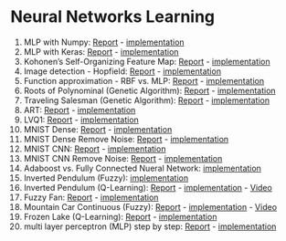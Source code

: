 # Neural Networks Learning

1.	MLP with Numpy: [Report](https://github.com/ghazaleh-mahmoodi/Neural_Networks/blob/master/Reports/MLP(Numpy_vs_Keras)_and_MNIST(keras_Remove_Noise).pdf) - [implementation](https://github.com/ghazaleh-mahmoodi/Neural_Networks/blob/master/MLP_with_Numpy.ipynb)
2.	MLP with Keras: [Report](https://github.com/ghazaleh-mahmoodi/Neural_Networks/blob/master/Reports/MLP(Numpy_vs_Keras)_and_MNIST(keras_Remove_Noise).pdf) - [implementation](https://github.com/ghazaleh-mahmoodi/Neural_Networks/blob/master/MLP_with_Keras.ipynb)
3.	Kohonen’s Self-Organizing Feature Map: [Report](https://github.com/ghazaleh-mahmoodi/Neural_Networks/blob/master/Reports/RBF_vs_MLP_and_Kohonen_Report.pdf) - [implementation](https://github.com/ghazaleh-mahmoodi/Neural_Networks/blob/master/Kohonen_(KSOFM).ipynb)
4.	Image detection - Hopfield: [Report](https://github.com/ghazaleh-mahmoodi/Neural_Networks/blob/master/Reports/Hopfield__Fuzzy_Report.pdf) - [implementation](https://github.com/ghazaleh-mahmoodi/Neural_Networks/blob/master/Hopfield.ipynb)
5.	Function approximation - RBF vs. MLP: [Report](https://github.com/ghazaleh-mahmoodi/Neural_Networks/blob/master/Reports/RBF_vs_MLP_and_Kohonen_Report.pdf) - [implementation](https://github.com/ghazaleh-mahmoodi/Neural_Networks/blob/master/RBF_VS_MLP.ipynb)
6.	Roots of Polynominal (Genetic Algorithm): [Report](https://github.com/ghazaleh-mahmoodi/Neural_Networks/blob/master/Reports/Genetic_Algorithm_Report.pdf) - [implementation](https://github.com/ghazaleh-mahmoodi/Neural_Networks/blob/master/Genetic_Algorithm_Roots_of_Polynominal.ipynb)
7.	Traveling Salesman (Genetic Algorithm): [Report](https://github.com/ghazaleh-mahmoodi/Neural_Networks/blob/master/Reports/Genetic_Algorithm_Report.pdf) - [implementation](https://github.com/ghazaleh-mahmoodi/Neural_Networks/blob/master/Genetic_Algorithm_Traveling_Salesman.ipynb)
8.	ART: [Report](https://github.com/ghazaleh-mahmoodi/Neural_Networks/blob/master/Reports/ART_LVQ1_Report.pdf) - [implementation](https://github.com/ghazaleh-mahmoodi/Neural_Networks/blob/master/ART.ipynb)
9.	LVQ1: [Report](https://github.com/ghazaleh-mahmoodi/Neural_Networks/blob/master/Reports/ART_LVQ1_Report.pdf) - [implementation](https://github.com/ghazaleh-mahmoodi/Neural_Networks/blob/master/LVQ1.ipynb)
10.	MNIST Dense: [Report](https://github.com/ghazaleh-mahmoodi/Neural_Networks/blob/master/Reports/MLP(Numpy_vs_Keras)_and_MNIST(keras_Remove_Noise).pdf) - [implementation](https://github.com/ghazaleh-mahmoodi/Neural_Networks/blob/master/MNIST_Dence_Keras.ipynb)
11.	MNIST Dense Remove Noise: [Report](https://github.com/ghazaleh-mahmoodi/Neural_Networks/blob/master/Reports/MLP(Numpy_vs_Keras)_and_MNIST(keras_Remove_Noise).pdf) - [implementation](https://github.com/ghazaleh-mahmoodi/Neural_Networks/blob/master/MNIST_Dence_Remove_Noise.ipynb)
12.	MNIST CNN: [Report](https://github.com/ghazaleh-mahmoodi/Neural_Networks/blob/master/Reports/MNIST_CNN.pdf) - [implementation](https://github.com/ghazaleh-mahmoodi/Neural_Networks/blob/master/MNIST_CNN.ipynb)
13.	MNIST CNN Remove Noise: [Report](https://github.com/ghazaleh-mahmoodi/Neural_Networks/blob/master/Reports/MNIST_CNN.pdf) - [implementation](https://github.com/ghazaleh-mahmoodi/Neural_Networks/blob/master/MNIST_CNN_Remove_Noise.ipynb)
14.	Adaboost vs. Fully Connected Nueral Network: [implementation](https://github.com/ghazaleh-mahmoodi/Neural_Networks/blob/master/Adaboost_Fully_Connected.ipynb)
15.	Inverted Pendulum (Fuzzy): [implementation](https://github.com/ghazaleh-mahmoodi/Neural_Networks/tree/master/Inverted_Pendulum%20(Fuzzy))
16.	Inverted Pendulum (Q-Learning): [Report](https://github.com/ghazaleh-mahmoodi/Neural_Networks/blob/master/Reports/Mountain_Car_Continuous(Fuzzy)_Inverted_Pendulum(Q-learning)_Fuzzy_Fan.pdf) - [implementation](https://github.com/ghazaleh-mahmoodi/Neural_Networks/blob/master/Inverted_Pendulum%20(Q-learning)/Pendulum.ipynb) - [Video](https://github.com/ghazaleh-mahmoodi/Neural_Networks/blob/master/Inverted_Pendulum%20(Q-learning)/Pendulum-v1_result/openaigym.video.0.12540.video000000.mp4)
17.	Fuzzy Fan: [Report](https://github.com/ghazaleh-mahmoodi/Neural_Networks/blob/master/Reports/Mountain_Car_Continuous(Fuzzy)_Inverted_Pendulum(Q-learning)_Fuzzy_Fan.pdf) - [implementation](https://github.com/ghazaleh-mahmoodi/Neural_Networks/blob/master/Fuzzy_Fan.ipynb)
18.	Mountain Car Continuous (Fuzzy): [Report](https://github.com/ghazaleh-mahmoodi/Neural_Networks/blob/master/Reports/Mountain_Car_Continuous(Fuzzy)_Inverted_Pendulum(Q-learning)_Fuzzy_Fan.pdf) - [implementation](https://github.com/ghazaleh-mahmoodi/Neural_Networks/blob/master/Mountain_Car_Continuous%20(Fuzzy)/Mountain_Car_Continuous.ipynb) - [Video](https://github.com/ghazaleh-mahmoodi/Neural_Networks/blob/master/Mountain_Car_Continuous%20(Fuzzy)/MountainCarContinuous-v0-results/openaigym.video.0.6340.video000000.mp4)
20.	Frozen Lake (Q-Learning): [Report](https://github.com/ghazaleh-mahmoodi/Neural_Networks/blob/master/Reports/Frozen_Lake_Q_Learning_Report.pdf) - [implementation](https://github.com/ghazaleh-mahmoodi/Neural_Networks/blob/master/Frozen_Lake_Q_Learning.ipynb)
21. multi layer perceptron (MLP) step by step: [Report](https://github.com/ghazaleh-mahmoodi/Neural_Networks/blob/master/Reports/multilayer_perceptron_(MLP)_step_by_step_Report.pdf) - [implementation](https://github.com/ghazaleh-mahmoodi/Neural_Networks/blob/master/multilayer_perceptron_(MLP)_step_by_step.ipynb)
